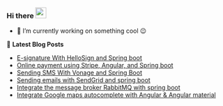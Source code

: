 ### Hi there <a href="https://hamdi-bouallegue.medium.com/"><img src="https://media.giphy.com/media/hvRJCLFzcasrR4ia7z/giphy.gif" width="25px"></a>

- 🔭 I’m currently working on something cool :wink:

📕 **Latest Blog Posts**
<!-- BLOG-POST-LIST:START -->
- [E-signature With HelloSign and Spring boot](https://hamdi-bouallegue.medium.com/e-signature-with-hellosign-and-spring-boot-4fcba7e3e2d1)
- [Online payment using Stripe, Angular, and Spring boot](https://hamdi-bouallegue.medium.com/online-payment-using-stripe-angular-and-spring-boot-bf576ad177b2)
- [Sending SMS With Vonage and Spring Boot](https://hamdi-bouallegue.medium.com/sending-sms-with-vonage-and-spring-boot-1f5b13810140)
- [Sending emails with SendGrid and spring boot](https://hamdi-bouallegue.medium.com/sending-emails-with-sendgrid-and-spring-boot-81e9637a1f05)
- [Integrate the message broker RabbitMQ with spring boot](https://hamdi-bouallegue.medium.com/integrate-the-message-broker-rabbitmq-with-spring-boot-ee94ea489706)
- [Integrate Google maps autocomplete with Angular & Angular material](https://hamdi-bouallegue.medium.com/integrate-google-maps-autocomplete-with-angular-angular-material-5ee6c31946c2)
<!-- BLOG-POST-LIST:END -->

